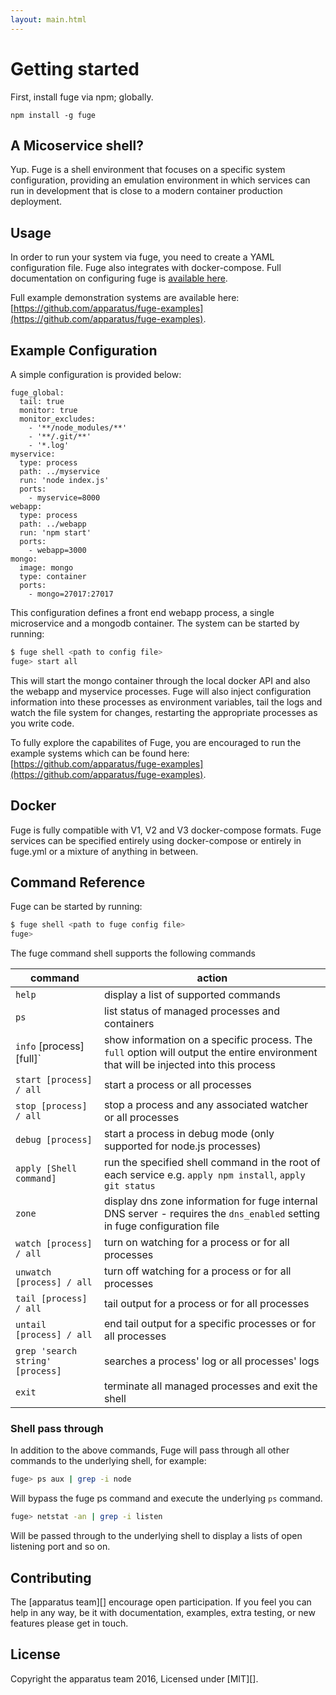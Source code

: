 ```yaml
---
layout: main.html
---
```


# Getting started

First, install fuge via npm; globally.

```
npm install -g fuge
```

## A Micoservice shell?
Yup. Fuge is a shell environment that focuses on a specific system configuration, providing an emulation environment in which services can run in development that is close to a modern container production deployment.

## Usage
In order to run your system via fuge, you need to create a YAML configuration file. Fuge also integrates with docker-compose. Full documentation on configuring fuge is [available here](https://github.com/apparatus/fuge-config).

Full example demonstration systems are available here:
[https://github.com/apparatus/fuge-examples](https://github.com/apparatus/fuge-examples).

## Example Configuration
A simple configuration is provided below:

```
fuge_global:
  tail: true
  monitor: true
  monitor_excludes:
    - '**/node_modules/**'
    - '**/.git/**'
    - '*.log'
myservice:
  type: process
  path: ../myservice
  run: 'node index.js'
  ports:
    - myservice=8000
webapp:
  type: process
  path: ../webapp
  run: 'npm start'
  ports:
    - webapp=3000
mongo:
  image: mongo
  type: container
  ports:
    - mongo=27017:27017
```

This configuration defines a front end webapp process, a single microservice and a mongodb container. The system can be started by running:

```sh
$ fuge shell <path to config file>
fuge> start all
```

This will start the mongo container through the local docker API and also the webapp and myservice processes. Fuge will also inject configuration information into these processes as environment variables, tail the logs and watch the file system for changes, restarting the appropriate processes as you write code.

To fully explore the capabilites of Fuge, you are encouraged to run the example systems which can be found here: [https://github.com/apparatus/fuge-examples](https://github.com/apparatus/fuge-examples).

## Docker
Fuge is fully compatible with V1, V2 and V3 docker-compose formats. Fuge services can be specified entirely using docker-compose or entirely in fuge.yml or a mixture of anything in between.

## Command Reference
Fuge can be started by running:

```sh
$ fuge shell <path to fuge config file>
fuge>
```

The fuge command shell supports the following commands

| command       | action        |
| ------------- | ------------- |
| `help`  | display a list of supported commands |
| `ps` | list status of managed processes and containers |
| `info` [process] [full]`| show information on a specific process. The `full` option will output the entire environment that will be injected into this process|
| `start [process] / all` | start a process or all processes |
| `stop [process] / all` | stop a process and any associated watcher or all processes |
| `debug [process]` | start a process in debug mode (only supported for node.js processes) |
| `apply [Shell command]` | run the specified shell command in the root of each service e.g. `apply npm install`, `apply git status` |
| `zone` | display dns zone information for fuge internal DNS server - requires the `dns_enabled` setting in fuge configuration file |
| `watch [process] / all` | turn on watching for a process or for all processes |
| `unwatch [process] / all` | turn off watching for a process or for all processes |
| `tail [process] / all` | tail output for a process or for all processes |
| `untail [process] / all` | end tail output for a specific processes or for all processes |
| `grep 'search string' [process]` | searches a process' log or all processes' logs |
| `exit` | terminate all managed processes and exit the shell |

### Shell pass through
In addition to the above commands, Fuge will pass through all other commands to the underlying shell, for example:

```sh
fuge> ps aux | grep -i node
```

Will bypass the fuge ps command and execute the underlying `ps` command.

```sh
fuge> netstat -an | grep -i listen
```

Will be passed through to the underlying shell to display a lists of open listening port and so on.

## Contributing
The [apparatus team][] encourage open participation. If you feel you can help in any way, be it with
documentation, examples, extra testing, or new features please get in touch.

## License
Copyright the apparatus team 2016, Licensed under [MIT][].


